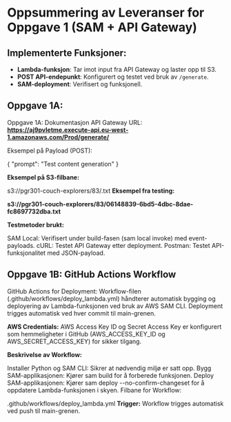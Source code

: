 # Oppsummering av Leveranser for Oppgave 1 (SAM + API Gateway)

## Implementerte Funksjoner:
- **Lambda-funksjon**: Tar imot input fra API Gateway og laster opp til S3.
- **POST API-endepunkt**: Konfigurert og testet ved bruk av `/generate`.
- **SAM-deployment**: Verifisert og funksjonell.

## Oppgave 1A:
Oppgave 1A: Dokumentasjon
API Gateway URL:
**https://aj9pvletme.execute-api.eu-west-1.amazonaws.com/Prod/generate/**

Eksempel på Payload (POST):


{
    "prompt": "Test content generation"
}

**Eksempel på S3-filbane:**


s3://pgr301-couch-explorers/83/<unikt-filnavn>.txt
**Eksempel fra testing:**


**s3://pgr301-couch-explorers/83/06148839-6bd5-4dbc-8dae-fc8697732dba.txt**

**Testmetoder brukt:**

SAM Local: Verifisert under build-fasen (sam local invoke) med event-payloads.
cURL: Testet API Gateway etter deployment.
Postman: Testet API-funksjonalitet med JSON-payload.


## Oppgave 1B: GitHub Actions Workflow
GitHub Actions for Deployment:
Workflow-filen (.github/workflows/deploy_lambda.yml) håndterer automatisk bygging og deployering av Lambda-funksjonen ved bruk av AWS SAM CLI. Deployment trigges automatisk ved hver commit til main-grenen.

**AWS Credentials:**
AWS Access Key ID og Secret Access Key er konfigurert som hemmeligheter i GitHub (AWS_ACCESS_KEY_ID og AWS_SECRET_ACCESS_KEY) for sikker tilgang.

**Beskrivelse av Workflow:**

Installer Python og SAM CLI: Sikrer at nødvendig miljø er satt opp.
Bygg SAM-applikasjonen: Kjører sam build for å forberede funksjonen.
Deploy SAM-applikasjonen: Kjører sam deploy --no-confirm-changeset for å oppdatere Lambda-funksjonen i skyen.
Filbane for Workflow:

.github/workflows/deploy_lambda.yml
**Trigger:**
Workflow trigges automatisk ved push til main-grenen.